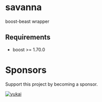 # savanna

boost-beast wrapper

## Requirements

- boost >= 1.70.0

# Sponsors

Support this project by becoming a sponsor.

[![yukai](https://www.ux-xu.com/wp-content/themes/yukai-corporate-website/resources/assets/images/logo.png)](http://www.ux-xu.com)

